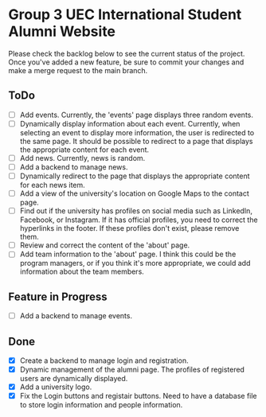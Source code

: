 # Group 3 UEC International Student Alumni Website

Please check the backlog below to see the current status of the project. Once you've added a new feature, be sure to commit your changes and make a merge request to the main branch.

## ToDo
- [ ] Add events. Currently, the 'events' page displays three random events.
- [ ] Dynamically display information about each event. Currently, when selecting an event to display more information, the user is redirected to the same page. It should be possible to redirect to a page that displays the appropriate content for each event.
- [ ] Add news. Currently, news is random.
- [ ] Add a backend to manage news.
- [ ] Dynamically redirect to the page that displays the appropriate content for each news item.
- [ ] Add a view of the university's location on Google Maps to the contact page.
- [ ] Find out if the university has profiles on social media such as LinkedIn, Facebook, or Instagram. If it has official profiles, you need to correct the hyperlinks in the footer. If these profiles don't exist, please remove them.
- [ ] Review and correct the content of the 'about' page.
- [ ] Add team information to the 'about' page. I think this could be the program managers, or if you think it's more appropriate, we could add information about the team members.

## Feature in Progress
- [ ] Add a backend to manage events.
## Done
- [x] Create a backend to manage login and registration.
- [x] Dynamic management of the alumni page. The profiles of registered users are dynamically displayed.
- [x] Add a university logo.
- [x] Fix the Login buttons and registair buttons. Need to have a database file to store login information and people information.